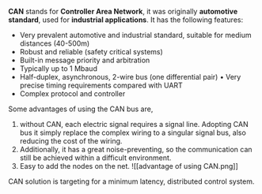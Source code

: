 **CAN** stands for **Controller Area Network**, it was originally **automotive standard**, used for **industrial applications**. It has the following features: 

- Very prevalent automotive and industrial standard, suitable for medium distances (40-500m)
- Robust and reliable (safety critical systems)
- Built-in message priority and arbitration
- Typically up to 1 Mbaud  
- Half-duplex, asynchronous, 2-wire bus (one differential pair) • Very precise timing requirements compared with UART
- Complex protocol and controller

Some advantages of using the CAN bus are,
1. without CAN, each electric signal requires a signal line. Adopting CAN bus it simply replace the complex wiring to a singular signal bus, also reducing the cost of the wiring. 
2. Additionally, it has a great noise-preventing, so the communication can still be achieved within a difficult environment. 
3. Easy to add the nodes on the net. 
![[advantage of using CAN.png]]

CAN solution is targeting for a minimum latency, distributed control system. 

